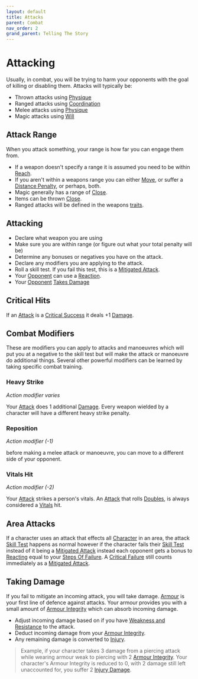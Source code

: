 ```yaml
---
layout: default
title: Attacks
parent: Combat
nav_order: 2
grand_parent: Telling The Story
---
```


# Attacking
Usually, in combat, you will be trying to harm your opponents with the goal of killing or disabling them. Attacks will typically be:
* Thrown attacks using [Physique](Strength#Physique)
* Ranged attacks using [Coordination](Agility#Coordination)
* Melee attacks using [Physique](Strength#Physique) 
* Magic attacks using [Will](Spirit#Will)

## Attack Range
When you attack something, your range is how far you can engage them from. 
* If a weapon doesn't specify a range it is assumed you need to be within [Reach](Movement#Reach).
* If you aren't within a weapons range you can either [Move](Game/Core/Movement), or suffer a [Distance Penalty](Attack-Bonuses#Distance%20Penalty), or perhaps, both.
* Magic generally has a range of [Close](Movement#Close).
* Items can be thrown [Close](Movement#Close).
* Ranged attacks will be defined in the weapons [traits](Weapons#[Weapon-Traits](Weapon-Traits)).

## Attacking
- Declare what weapon you are using
- Make sure you are within range (or figure out what your total penalty will be) 
- Determine any bonuses or negatives you have on the attack.
- Declare any modifiers you are applying to the attack.
- Roll a skill test. If you fail this test, this is a [Mitigated Attack](Terminology#Mitigated%20Attack).
- Your [Opponent](Terminology#Opponent) can use a [Reaction](Terminology#Reaction).
- Your [Opponent](Terminology#Opponent) [Takes Damage](#Taking%20Damage)

## Critical Hits
If an [Attack](Terminology#Attack) is a [Critical Success](Skills#Critical%20Success) it deals +1 [Damage](Terminology#Damage).

## Combat Modifiers
These are modifiers you can apply to attacks and manoeuvres which will put you at a negative to the skill test but will make the attack or manoeuvre do additional things. Several other powerful modifiers can be learned by taking specific combat training. 

### Heavy Strike
*Action modifier varies*

Your [Attack](Terminology#Attack) does 1 additional [Damage](Terminology#Damage). Every weapon wielded by a character will have a different heavy strike penalty.

### Reposition
*Action modifier (-1)*

before making a melee attack or manoeuvre, you can move to a different side of your opponent.

### Vitals Hit
*Action modifier (-2)*

Your [Attack](Terminology#Attack) strikes a person's vitals. An [Attack](Terminology#Attack) that rolls [Doubles](Skills#Doubles), is always considered a [Vitals](Injury#Vitals) hit.

## Area Attacks
If a character uses an attack that effects all [Character](Terminology#Character) in an area, the attack [Skill Test](Terminology#Skill%20Test) happens as normal however if the character fails their [Skill Test](Terminology#Skill%20Test) instead of it being a [Mitigated Attack](Terminology#Mitigated%20Attack) instead each opponent gets a bonus to [Reacting](Reacting) equal to your [Steps Of Failure](Skills#Step). A [Critical Failure](Skills#Critical%20Failure) still counts immediately as a [Mitigated Attack](Terminology#Mitigated%20Attack).



## Taking Damage
If you fail to mitigate an incoming attack, you will take damage.
[Armour](Armour) is your first line of defence against attacks. Your armour provides you with a small amount of [Armour Integrity](Armour#Armour%20Integrity) which can absorb incoming damage. 

* Adjust incoming damage based on if you have [Weakness and Resistance](Armour#Weakness%20and%20Resistance) to the attack.
* Deduct incoming damage from your [Armour Integrity](Armour#Armour%20Integrity).
* Any remaining damage is converted to [Injury](Injury).

> Example, if your character takes 3 damage from a piercing attack while wearing armour weak to piercing with 2 [Armour Integrity](Armour#Armour%20Integrity). Your character's Armour Integrity is reduced to 0, with 2 damage still left unaccounted for, you suffer 2 [Injury Damage](Game/Core/Injury#Injury%20Damage).


